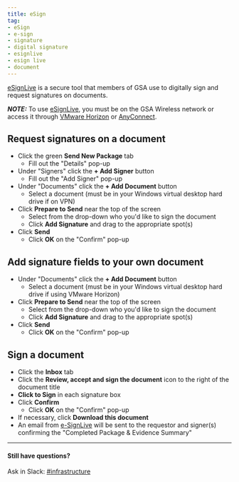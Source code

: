 ```yaml
---
title: eSign
tag:
- eSign
- e-sign
- signature
- digital signature
- esignlive
- esign live
- document
---
```


[eSignLive](https://sign.gsa.gov) is a secure tool that members of GSA use to digitally sign and request signatures on documents.  

***NOTE:*** To use [eSignLive](https://sign.gsa.gov), you must be on the GSA Wireless network or access it through [VMware Horizon](/vmware-horizon) or [AnyConnect](/anyconnect).

## Request signatures on a document

- Click the green **Send New Package** tab
  * Fill out the "Details" pop-up
- Under "Signers" click the **+ Add Signer** button
  * Fill out the "Add Signer" pop-up
- Under "Documents" click the **+ Add Document** button
  * Select a document (must be in your Windows virtual desktop hard drive if on VPN)
- Click **Prepare to Send** near the top of the screen
  * Select from the drop-down who you'd like to sign the document
  * Click **Add Signature** and drag to the appropriate spot(s)
- Click **Send**
  * Click **OK** on the "Confirm" pop-up
 
## Add signature fields to your own document 

- Under "Documents" click the **+ Add Document** button
  * Select a document (must be in your Windows virtual desktop hard drive if using VMware Horizon)
- Click **Prepare to Send** near the top of the screen
  * Select from the drop-down who you'd like to sign the document
  * Click **Add Signature** and drag to the appropriate spot(s)
- Click **Send**
  * Click **OK** on the "Confirm" pop-up

## Sign a document

- Click the **Inbox** tab  
- Click the **Review, accept and sign the document** icon to the right of the document title
- **Click to Sign** in each signature box
- Click **Confirm**
  * Click **OK** on the "Confirm" pop-up
- If necessary, click **Download this document**
- An email from [e-SignLive](mailto:signers@gov.esignlive.com) will be sent to the requestor and signer(s) confirming the "Completed Package & Evidence Summary"


---

#### Still have questions?

Ask in Slack: [#infrastructure](https://gsa-tts.slack.com/messages/infrastructure/)
